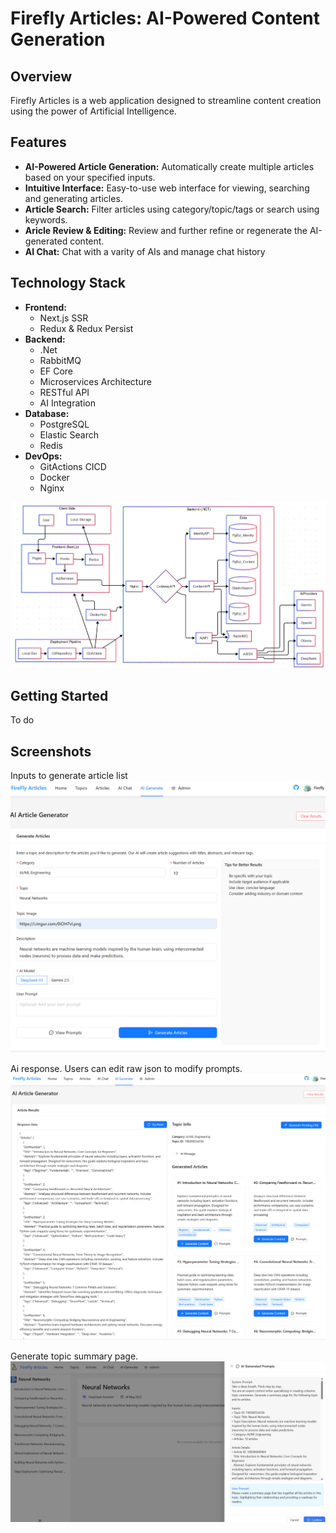 # Firefly Articles: AI-Powered Content Generation

## Overview

Firefly Articles is a web application designed to streamline content creation using the power of Artificial Intelligence. 

## Features

* **AI-Powered Article Generation:** Automatically create multiple articles based on your specified inputs.
* **Intuitive Interface:** Easy-to-use web interface for viewing, searching and generating articles.
* **Article Search:** Filter articles using category/topic/tags or search using keywords.
* **Aricle Review & Editing:** Review and further refine or regenerate the AI-generated content.
* **AI Chat:** Chat with a varity of AIs and manage chat history


## Technology Stack

* **Frontend:** 
    - Next.js SSR
    - Redux & Redux Persist
* **Backend:** 
    - .Net
    - RabbitMQ
    - EF Core
    - Microservices Architecture
    - RESTful API
    - AI Integration
* **Database:** 
    - PostgreSQL
    - Elastic Search
    - Redis
* **DevOps:** 
    - GitActions CICD
    - Docker
    - Nginx

![Architect.png](docs/images/Architect.png)



## Getting Started

To do


## Screenshots
Inputs to generate article list
![GenerateArticleList_Begin.png](docs/images/GenerateArticleList_Begin.png)

Ai response. Users can edit raw json to modify prompts.
![GenerateArticleList.png](docs/images/GenerateArticleList.png)

Generate topic summary page.
![GenerateArticle_TopicSummary.png](docs/images/GenerateArticle_TopicSummary.png)

